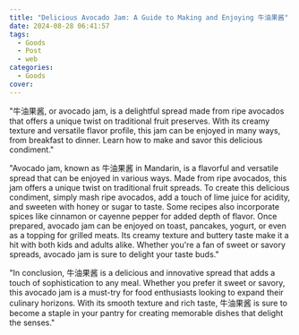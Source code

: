 ```yaml
---
title: "Delicious Avocado Jam: A Guide to Making and Enjoying 牛油果酱"
date: 2024-08-28 06:41:57
tags:
  - Goods
  - Post
  - web
categories:
  - Goods
cover: 
---
```


"牛油果酱, or avocado jam, is a delightful spread made from ripe avocados that offers a unique twist on traditional fruit preserves. With its creamy texture and versatile flavor profile, this jam can be enjoyed in many ways, from breakfast to dinner. Learn how to make and savor this delicious condiment."

"Avocado jam, known as 牛油果酱 in Mandarin, is a flavorful and versatile spread that can be enjoyed in various ways. Made from ripe avocados, this jam offers a unique twist on traditional fruit spreads. To create this delicious condiment, simply mash ripe avocados, add a touch of lime juice for acidity, and sweeten with honey or sugar to taste. Some recipes also incorporate spices like cinnamon or cayenne pepper for added depth of flavor. Once prepared, avocado jam can be enjoyed on toast, pancakes, yogurt, or even as a topping for grilled meats. Its creamy texture and buttery taste make it a hit with both kids and adults alike. Whether you're a fan of sweet or savory spreads, avocado jam is sure to delight your taste buds."

"In conclusion, 牛油果酱 is a delicious and innovative spread that adds a touch of sophistication to any meal. Whether you prefer it sweet or savory, this avocado jam is a must-try for food enthusiasts looking to expand their culinary horizons. With its smooth texture and rich taste, 牛油果酱 is sure to become a staple in your pantry for creating memorable dishes that delight the senses."
